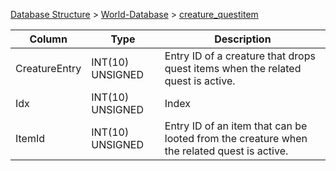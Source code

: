 [Database Structure](Database-Structure) > [World-Database](World-Database) > [creature_questitem](creature_questitem)

Column | Type | Description
--- | --- | ---
CreatureEntry | INT(10) UNSIGNED | Entry ID of a creature that drops quest items when the related quest is active.
Idx | INT(10) UNSIGNED | Index
ItemId | INT(10) UNSIGNED | Entry ID of an item that can be looted from the creature when the related quest is active.
